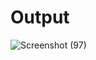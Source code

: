 # Output
![Screenshot (97)](https://github.com/aradhanayada/PW-assignment1-solution/assets/103102710/96b1a573-7558-43b5-9767-5c675563fe09)

